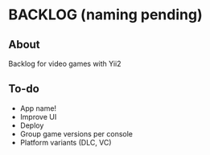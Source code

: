 # BACKLOG (naming pending)

## About

Backlog for video games with Yii2

## To-do

* App name!
* Improve UI
* Deploy
* Group game versions per console
* Platform variants (DLC, VC)